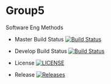 # Group5
Software Eng Methods

- Master Build Status [![Build Status](https://travis-ci.org/40278186/Group5.svg?branch=master)](https://travis-ci.org/40278186/Group5)

- Develop Build Status [![Build Status](https://travis-ci.org/40278186/Group5.svg?branch=Develop)](https://travis-ci.org/40278186/Group5)

- License [![LICENSE](https://img.shields.io/github/license/40278186/Group5.svg?style=flat-square)](https://github.com/40278186/Group5/blob/master/LICENSE)

- Release [![Releases](https://img.shields.io/github/release/40278186/Group5/all.svg?style=flat-square)](https://github.com/40278186/Group5/releases)